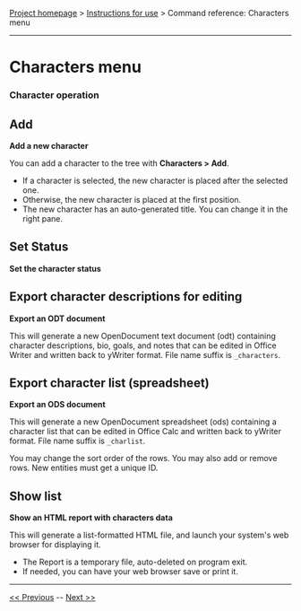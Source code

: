 [Project homepage](index) > [Instructions for use](usage) > Command reference: Characters menu

--- 

# Characters menu 

### Character operation

## Add

**Add a new character**

You can add a character to the tree with **Characters > Add**.

- If a character is selected, the new character is placed after the selected one.
- Otherwise, the new character is placed at the first position.   
- The new character has an auto-generated title. You can change it in the right pane.

## Set Status

**Set the character status**

## Export character descriptions for editing 

**Export an ODT document**

This will generate a new OpenDocument text document (odt) containing
character descriptions, bio, goals, and notes that can be edited in Office
Writer and written back to yWriter format. File name suffix is
`_characters`.

## Export character list (spreadsheet) 

**Export an ODS document**

This will generate a new OpenDocument spreadsheet (ods) containing a
character list that can be edited in Office Calc and written back to
yWriter format. File name suffix is `_charlist`.

You may change the sort order of the rows. You may also add or remove
rows. New entities must get a unique ID.

## Show list

**Show an HTML report with characters data**

This will generate a list-formatted HTML file, and launch your system's web browser for displaying it. 

- The Report is a temporary file, auto-deleted on program exit.
- If needed, you can have your web browser save or print it.

---

[<< Previous](scene_menu) -- [Next >>](locations_menu)